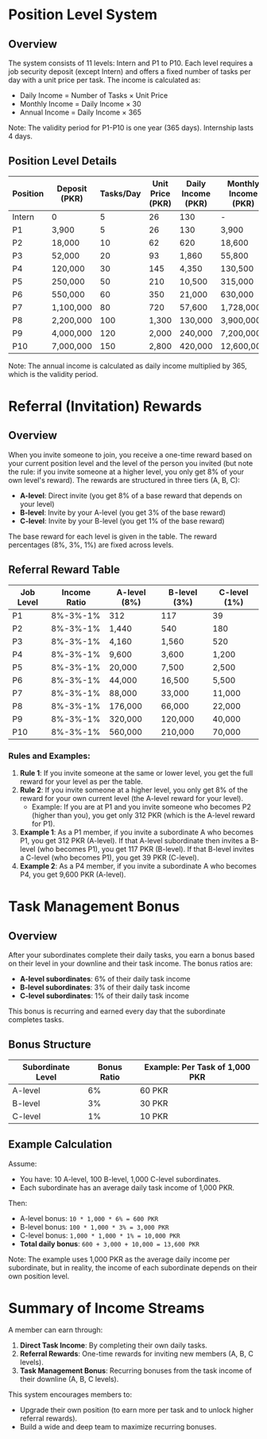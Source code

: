 # Position Level System

## Overview
The system consists of 11 levels: Intern and P1 to P10. Each level requires a job security deposit (except Intern) and offers a fixed number of tasks per day with a unit price per task. The income is calculated as:
- Daily Income = Number of Tasks × Unit Price
- Monthly Income = Daily Income × 30
- Annual Income = Daily Income × 365

Note: The validity period for P1-P10 is one year (365 days). Internship lasts 4 days.

## Position Level Details

| Position | Deposit (PKR) | Tasks/Day | Unit Price (PKR) | Daily Income (PKR) | Monthly Income (PKR) | Annual Income (PKR) |
|----------|---------------|-----------|------------------|--------------------|----------------------|---------------------|
| Intern   | 0             | 5         | 26               | 130                | -                    | -                   |
| P1       | 3,900         | 5         | 26               | 130                | 3,900                | 47,450              |
| P2       | 18,000        | 10        | 62               | 620                | 18,600               | 226,300             |
| P3       | 52,000        | 20        | 93               | 1,860              | 55,800               | 678,900             |
| P4       | 120,000       | 30        | 145              | 4,350              | 130,500              | 1,587,750           |
| P5       | 250,000       | 50        | 210              | 10,500             | 315,000              | 3,832,500           |
| P6       | 550,000       | 60        | 350              | 21,000             | 630,000              | 7,665,000           |
| P7       | 1,100,000     | 80        | 720              | 57,600             | 1,728,000            | 21,024,000          |
| P8       | 2,200,000     | 100       | 1,300            | 130,000            | 3,900,000            | 47,450,000          |
| P9       | 4,000,000     | 120       | 2,000            | 240,000            | 7,200,000            | 87,600,000          |
| P10      | 7,000,000     | 150       | 2,800            | 420,000            | 12,600,000           | 153,300,000         |

Note: The annual income is calculated as daily income multiplied by 365, which is the validity period.

# Referral (Invitation) Rewards

## Overview
When you invite someone to join, you receive a one-time reward based on your current position level and the level of the person you invited (but note the rule: if you invite someone at a higher level, you only get 8% of your own level's reward). The rewards are structured in three tiers (A, B, C):
- **A-level**: Direct invite (you get 8% of a base reward that depends on your level)
- **B-level**: Invite by your A-level (you get 3% of the base reward)
- **C-level**: Invite by your B-level (you get 1% of the base reward)

The base reward for each level is given in the table. The reward percentages (8%, 3%, 1%) are fixed across levels.

## Referral Reward Table

| Job Level | Income Ratio | A-level (8%) | B-level (3%) | C-level (1%) |
|-----------|--------------|--------------|--------------|--------------|
| P1        | 8%-3%-1%     | 312          | 117          | 39           |
| P2        | 8%-3%-1%     | 1,440        | 540          | 180          |
| P3        | 8%-3%-1%     | 4,160        | 1,560        | 520          |
| P4        | 8%-3%-1%     | 9,600        | 3,600        | 1,200        |
| P5        | 8%-3%-1%     | 20,000       | 7,500        | 2,500        |
| P6        | 8%-3%-1%     | 44,000       | 16,500       | 5,500        |
| P7        | 8%-3%-1%     | 88,000       | 33,000       | 11,000       |
| P8        | 8%-3%-1%     | 176,000      | 66,000       | 22,000       |
| P9        | 8%-3%-1%     | 320,000      | 120,000      | 40,000       |
| P10       | 8%-3%-1%     | 560,000      | 210,000      | 70,000       |

### Rules and Examples:
1. **Rule 1**: If you invite someone at the same or lower level, you get the full reward for your level as per the table.
2. **Rule 2**: If you invite someone at a higher level, you only get 8% of the reward for your own current level (the A-level reward for your level).
   - Example: If you are at P1 and you invite someone who becomes P2 (higher than you), you get only 312 PKR (which is the A-level reward for P1).
3. **Example 1**: As a P1 member, if you invite a subordinate A who becomes P1, you get 312 PKR (A-level). If that A-level subordinate then invites a B-level (who becomes P1), you get 117 PKR (B-level). If that B-level invites a C-level (who becomes P1), you get 39 PKR (C-level).
4. **Example 2**: As a P4 member, if you invite a subordinate A who becomes P4, you get 9,600 PKR (A-level).

# Task Management Bonus

## Overview
After your subordinates complete their daily tasks, you earn a bonus based on their level in your downline and their task income. The bonus ratios are:
- **A-level subordinates**: 6% of their daily task income
- **B-level subordinates**: 3% of their daily task income
- **C-level subordinates**: 1% of their daily task income

This bonus is recurring and earned every day that the subordinate completes tasks.

## Bonus Structure

| Subordinate Level | Bonus Ratio | Example: Per Task of 1,000 PKR |
|-------------------|-------------|--------------------------------|
| A-level           | 6%          | 60 PKR                         |
| B-level           | 3%          | 30 PKR                         |
| C-level           | 1%          | 10 PKR                         |

## Example Calculation
Assume:
- You have: 10 A-level, 100 B-level, 1,000 C-level subordinates.
- Each subordinate has an average daily task income of 1,000 PKR.

Then:
- A-level bonus: `10 * 1,000 * 6% = 600 PKR`
- B-level bonus: `100 * 1,000 * 3% = 3,000 PKR`
- C-level bonus: `1,000 * 1,000 * 1% = 10,000 PKR`
- **Total daily bonus**: `600 + 3,000 + 10,000 = 13,600 PKR`

Note: The example uses 1,000 PKR as the average daily income per subordinate, but in reality, the income of each subordinate depends on their own position level.

# Summary of Income Streams

A member can earn through:
1. **Direct Task Income**: By completing their own daily tasks.
2. **Referral Rewards**: One-time rewards for inviting new members (A, B, C levels).
3. **Task Management Bonus**: Recurring bonuses from the task income of their downline (A, B, C levels).

This system encourages members to:
- Upgrade their own position (to earn more per task and to unlock higher referral rewards).
- Build a wide and deep team to maximize recurring bonuses.
